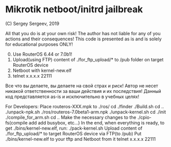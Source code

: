 # Mikrotik netboot/initrd jailbreak

(C) Sergey Sergeev, 2019

All that you do is at your own risk!
The author has not liable for any of you actions and their consequences!
This code is presented as is and is solely for educational purposes ONLY!

0) Use RouterOS 6.44 or 7.0b1!
1) Upload(using FTP) content of ./for_ftp_upload/* to /pub folder on target RouterOS device
2) Netboot with kernel-new.elf
3) telnet x.x.x.x 22111

Все что вы делаете, вы делаете на свой страх и риск!
Автор не несет никакой ответственности за ваши действия и их последствия!
Данный код представляется as-is и исключительно в учебных целях!

For Developers:
	Place routeros-XXX.mpk to ./ros/
	cd ./finder
	./Build.sh
	cd ..
	./unpack-npk.sh ./ros/routeros-7.0beta1-arm.npk
	./unpack-kernel.sh
	cd ./init
	./compile_for_arm.sh
	cd ..
	Make the necessary changes to the ./cpio-fs(compile add add busybox, etc...)
	In the end, when everything is ready, to get ./bins/kernel-new.elf, run: ./pack-kernel.sh
	Upload content of ./for_ftp_upload/* to target RouterOS device via FTP(to /pub)
	Put ./bins/kernel-new.elf to your tftp and Netboot from it
	telnet x.x.x.x 22111
